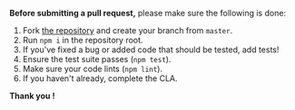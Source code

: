**Before submitting a pull request,** please make sure the following is done:

1. Fork [the repository](https://github.com/hamzaPixl/salati) and create your branch from `master`.
2. Run `npm i` in the repository root.
3. If you've fixed a bug or added code that should be tested, add tests!
4. Ensure the test suite passes (`npm test`).
5. Make sure your code lints (`npm lint`).
6. If you haven't already, complete the CLA.

**Thank you !**
